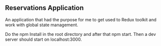 ## Reservations Application

An application that had the purpose for me to get used to Redux toolkit and work with global state management.

Do the npm Install in the root directory and after that npm start. Then a dev server should start on localhost:3000.
